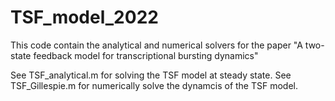 # TSF_model_2022
This code contain the analytical and numerical solvers for the paper "A two-state feedback model for transcriptional bursting dynamics"

See TSF_analytical.m for solving the TSF model at steady state.
See TSF_Gillespie.m for numerically solve the dynamcis of the TSF model.
